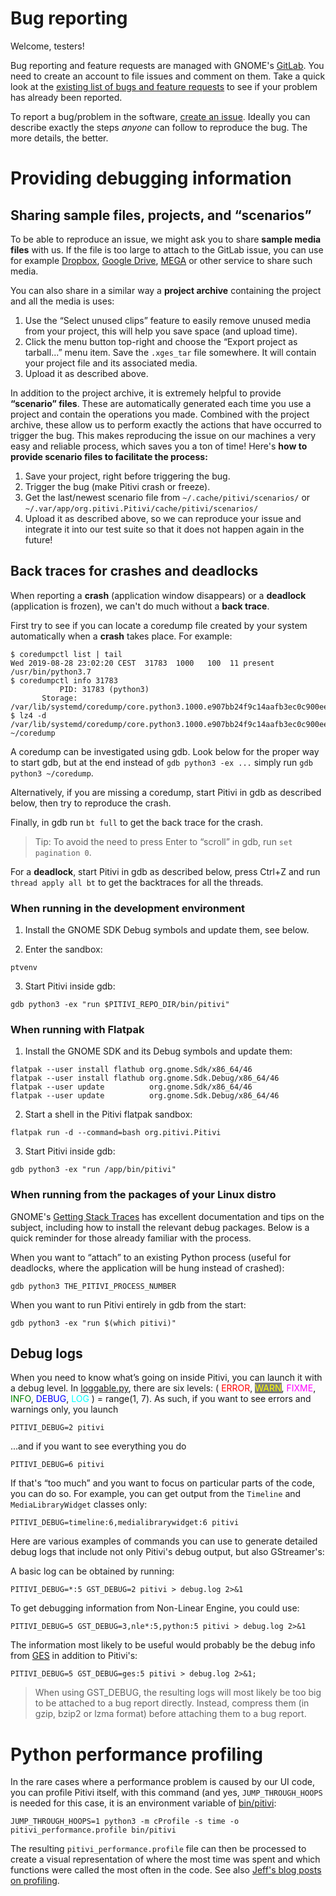 # Bug reporting

Welcome, testers!

Bug reporting and feature requests are managed with GNOME's
[GitLab](https://gitlab.gnome.org/). You need to create
an account to file issues and comment on them. Take a quick look at the
[existing list of bugs and feature
requests](https://gitlab.gnome.org/GNOME/pitivi/issues) to see if
your problem has already been reported.

To report a bug/problem in the software, [create an
issue](https://gitlab.gnome.org/GNOME/pitivi/-/issues/).
Ideally you can describe exactly the steps *anyone* can follow to
reproduce the bug. The more details, the better.

# Providing debugging information

## Sharing sample files, projects, and “scenarios”

To be able to reproduce an issue, we might ask you to share **sample
media files** with us. If the file is too large to attach to the GitLab
issue, you can use for example [Dropbox](https://www.dropbox.com/),
[Google Drive](https://drive.google.com/), [MEGA](https://mega.nz/) or
other service to share such media.

You can also share in a similar way a **project archive** containing the
project and all the media is uses:

1.  Use the “Select unused clips” feature to easily remove unused media
    from your project, this will help you save space (and upload time).
2.  Click the menu button top-right and choose the “Export project as
    tarball...” menu item. Save the `.xges_tar` file somewhere. It will
    contain your project file and its associated media.
3.  Upload it as described above.

In addition to the project archive, it is extremely helpful to provide
**“scenario” files**. These are automatically generated each time you
use a project and contain the operations you made. Combined with the
project archive, these allow us to perform exactly the actions that have
occurred to trigger the bug. This makes reproducing the issue on our
machines a very easy and reliable process, which saves you a ton of
time! Here's **how to provide scenario files to facilitate the
process:**

1.  Save your project, right before triggering the bug.
2.  Trigger the bug (make Pitivi crash or freeze).
3.  Get the last/newest scenario file from `~/.cache/pitivi/scenarios/`
    or `~/.var/app/org.pitivi.Pitivi/cache/pitivi/scenarios/`
4.  Upload it as described above, so we can reproduce your issue and
    integrate it into our test suite so that it does not happen again in
    the future!


## Back traces for crashes and deadlocks

When reporting a **crash** (application window disappears) or a
**deadlock** (application is frozen), we can't do much without a
**back trace**.

First try to see if you can locate a coredump file created by your
system automatically when a **crash** takes place. For example:

```
$ coredumpctl list | tail
Wed 2019-08-28 23:02:20 CEST  31783  1000   100  11 present   /usr/bin/python3.7
$ coredumpctl info 31783
           PID: 31783 (python3)
       Storage: /var/lib/systemd/coredump/core.python3.1000.e907bb24f9c14aafb3ec0c900ee5bc4a.31783.1567026134000000.lz4
$ lz4 -d /var/lib/systemd/coredump/core.python3.1000.e907bb24f9c14aafb3ec0c900ee5bc4a.31783.1567026134000000.lz4 ~/coredump
```

A coredump can be investigated using gdb. Look below for the proper way
to start gdb, but at the end instead of `gdb python3 -ex ...` simply run
`gdb python3 ~/coredump`.

Alternatively, if you are missing a coredump, start Pitivi in gdb as
described below, then try to reproduce the crash.

Finally, in gdb run `bt full` to get the back trace for the crash.

> Tip: To avoid the need to press Enter to “scroll” in gdb,
> run `set pagination 0`.

For a **deadlock**, start Pitivi in gdb as described below, press Ctrl+Z
and run `thread apply all bt` to get the backtraces for all the threads.

### When running in the development environment

1. Install the GNOME SDK Debug symbols and update them, see below.

2. Enter the sandbox:

```
ptvenv
```

3. Start Pitivi inside gdb:

```
gdb python3 -ex "run $PITIVI_REPO_DIR/bin/pitivi"
```

### When running with Flatpak

1. Install the GNOME SDK and its Debug symbols and update them:

```
flatpak --user install flathub org.gnome.Sdk/x86_64/46
flatpak --user install flathub org.gnome.Sdk.Debug/x86_64/46
flatpak --user update          org.gnome.Sdk/x86_64/46
flatpak --user update          org.gnome.Sdk.Debug/x86_64/46
```

2. Start a shell in the Pitivi flatpak sandbox:

```
flatpak run -d --command=bash org.pitivi.Pitivi
```

3. Start Pitivi inside gdb:

```
gdb python3 -ex "run /app/bin/pitivi"
```

### When running from the packages of your Linux distro

GNOME's [Getting Stack Traces] has excellent documentation and tips
on the subject, including how to install the relevant debug
packages. Below is a quick reminder for those already familiar with
the process.

When you want to “attach” to an existing Python process (useful for
deadlocks, where the application will be hung instead of crashed):

```
gdb python3 THE_PITIVI_PROCESS_NUMBER
```

When you want to run Pitivi entirely in gdb from the start:

```
gdb python3 -ex "run $(which pitivi)"
```


## Debug logs

When you need to know what’s going on inside Pitivi, you can launch it
with a debug level. In
[loggable.py](https://gitlab.gnome.org/GNOME/pitivi/blob/master/pitivi/utils/loggable.py#L61),
there are six levels: ( <span style="color:red;">ERROR</span>,
<span style="color:yellow; background-color:gray;">WARN</span>,
<span style="color:magenta;">FIXME</span>,
<span style="color:green;">INFO</span>,
<span style="color:blue;">DEBUG</span>,
<span style="color:cyan;">LOG</span> ) = range(1, 7). As such, if you
want to see errors and warnings only, you launch

```
PITIVI_DEBUG=2 pitivi
```

...and if you want to see everything you do

```
PITIVI_DEBUG=6 pitivi
```

If that's “too much” and you want to focus on particular parts of the
code, you can do so. For example, you can get output from the `Timeline`
and `MediaLibraryWidget` classes only:

```
PITIVI_DEBUG=timeline:6,medialibrarywidget:6 pitivi
```

Here are various examples of commands you can use to generate detailed
debug logs that include not only Pitivi's debug output, but also
GStreamer's:

A basic log can be obtained by running:

```
PITIVI_DEBUG=*:5 GST_DEBUG=2 pitivi > debug.log 2>&1
```

To get debugging information from Non-Linear Engine, you could use:

```
PITIVI_DEBUG=5 GST_DEBUG=3,nle*:5,python:5 pitivi > debug.log 2>&1
```

The information most likely to be useful would probably be the debug
info from [GES](GES.md) in addition to Pitivi's:

```
PITIVI_DEBUG=5 GST_DEBUG=ges:5 pitivi > debug.log 2>&1;
```


> When using GST\_DEBUG, the resulting logs will most likely be too
> big to be attached to a bug report directly. Instead, compress them
> (in gzip, bzip2 or lzma format) before attaching them to a bug report.


# Python performance profiling

In the rare cases where a performance problem is caused by our UI code,
you can profile Pitivi itself, with this command (and yes,
`JUMP_THROUGH_HOOPS` is needed for this case, it is an environment
variable of
[bin/pitivi](https://gitlab.gnome.org/GNOME/pitivi/blob/master/bin/pitivi.in):

```
JUMP_THROUGH_HOOPS=1 python3 -m cProfile -s time -o pitivi_performance.profile bin/pitivi
```

The resulting `pitivi_performance.profile` file can then be processed
to create a visual representation of where the most time was spent and
which functions were called the most often in the code. See also [Jeff's
blog posts on profiling](http://jeff.ecchi.ca/blog/tag/profiling/).

[Getting Stack Traces]: https://wiki.gnome.org/Community/GettingInTouch/Bugzilla/GettingTraces
